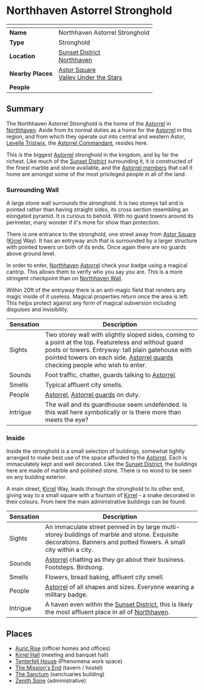 # Northhaven Astorrel Stronghold

| []() | |
| --- | --- |
| **Name** | Northhaven Astorrel Stronghold |
| **Type** | Stronghold |
| **Location** | [Sunset District](../districts/sunset-district.md)<br>[Northhaven](../cities/northhaven.md) |
| **Nearby Places** | [Astor Square](../../structures/astor-square.md)<br>[Valley Under the Stars](../../buildings/inns-taverns/valley-under-the-stars.md) |
| **People** | |

## Summary

The Northhaven Astorrel Stronghold is the home of the [Astorrel](../../../organisations/government/astorrel/astorrel.md) in [Northhaven](../cities/northhaven.md). Aside from its normal duties as a home for the [Astorrel](../../../organisations/government/astorrel/astorrel.md) in this region, and from which they operate out into central and western Astor, [Levelle Tristwix](../../../characters/levelle-tristwix.md), the [Astorrel Commandant](../../../organisations/government/astorrel/ranks/astorrel-commandant.md), resides here.

This is the biggest [Astorrel](../../../organisations/government/astorrel/astorrel.md) stronghold in the kingdom, and by far the richest. Like much of the [Sunset District](../districts/sunset-district.md) surrounding it, it is constructed of the finest marble and stone available, and the [Astorrel members](../../../organisations/government/astorrel/ranks/astorrel-member.md) that call it home are amongst some of the most privileged people in all of the land.

### Surrounding Wall

A large stone wall surrounds the stronghold. It is two storeys tall and is pointed rather than having straight sides, its cross section resembling an elongated pyramid. It is curious to behold. With no guard towers around its perimeter, many wonder if it's more for show than protection.

There is one entrance to the stronghold, one street away from [Astor Square](../../structures/astor-square.md) ([Kirrel](../../../gods/deities/kirrel.md) Way). It has an entryway arch that is surrounded by a larger structure with pointed towers on both of its ends. Once again there are no guards above ground level.

In order to enter, [Northhaven](../cities/northhaven.md) [Astorrel](../../../organisations/government/astorrel/astorrel.md) check your badge using a magical cantrip. This allows them to verify who you say you are. This is a more stringent checkpoint than on [Northhaven Wall](../../structures/northhaven-wall.md).

Within 20ft of the entryway there is an anti-magic field that renders any magic inside of it useless. Magical properties return once the area is left. This helps protect against any form of magical subversion including disguises and invisibility.

| Sensation | Description |
| ---- | --- |
| Sights | Two storey wall with slightly sloped sides, coming to a point at the top. Featureless and without guard posts or towers. Entryway: tall plain gatehouse with pointed towers on each side. [Astorrel guards](../../../organisations/government/astorrel/ranks/astorrel-guard.md) checking people who wish to enter. |
| Sounds | Foot traffic, chatter, guards talking to [Astorrel](../../../organisations/government/astorrel/astorrel.md). |
| Smells | Typical affluent city smells. |
| People | [Astorrel](../../../organisations/government/astorrel/astorrel.md), [Astorrel guards](../../../organisations/government/astorrel/ranks/astorrel-guard.md) on duty. |
| Intrigue | The wall and its guardhouse seem undefended. Is this wall here symbolically or is there more than meets the eye? |

### Inside

Inside the stronghold is a small selection of buildings, somewhat tightly arranged to make best use of the space afforded to the [Astorrel](../../../organisations/government/astorrel/astorrel.md). Each is immaculately kept and well decorated. Like the [Sunset District](../districts/sunset-district.md), the buildings here are made of marble and polished stone. There is no wood to be seen on any building exterior.

A main street, [Kirrel](../../../gods/deities/kirrel.md) Way, leads through the stronghold to its other end, giving way to a small square with a fountain of [Kirrel](../../../gods/deities/kirrel.md) - a snake decorated in their colours. From here the main administrative buildings can be found.

| Sensation | Description |
| ---- | --- |
| Sights | An immaculate street penned in by large multi-storey buildings of marble and stone. Exquisite decorations. Banners and potted flowers. A small city within a city. |
| Sounds | [Astorrel](../../../organisations/government/astorrel/astorrel.md) chatting as they go about their business. Footsteps. Birdsong. |
| Smells | Flowers, bread baking, affluent city smell. |
| People | [Astorrel](../../../organisations/government/astorrel/astorrel.md) of all shapes and sizes. Everyone wearing a military badge. |
| Intrigue | A haven even within the [Sunset District](../districts/sunset-district.md), this is likely the most affluent place in all of [Northhaven](../cities/northhaven.md). |

## Places

- [Auric Rise](../../buildings/government/auric-rise.md) (officer homes and offices)
- [Kirrel Hall](../../buildings/government/kirrel-hall.md) (meeting and banquet hall)
- [Tenterfell House](../../buildings/government/tenterfell-house.md) (Phenomena work space)
- [The Mission's End](../../buildings/inns-taverns/the-missions-end.md) (tavern / hostel)
- [The Sanctum](../../buildings/government/the-sanctum.md) (sanctuaries building)
- [Zenith Spire](../../buildings/government/zenith-spire.md) (administrative)
